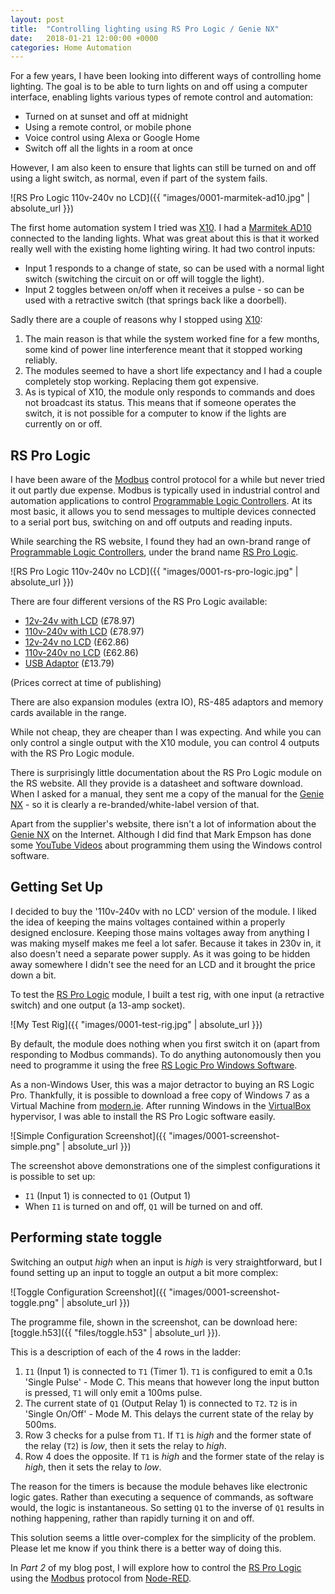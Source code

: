 ```yaml
---
layout: post
title:  "Controlling lighting using RS Pro Logic / Genie NX"
date:   2018-01-21 12:00:00 +0000
categories: Home Automation
---
```


For a few years, I have been looking into different ways of controlling home lighting. The goal is to be able to turn lights on and off using a computer interface, enabling lights various types of remote control and automation:
* Turned on at sunset and off at midnight
* Using a remote control, or mobile phone
* Voice control using Alexa or Google Home
* Switch off all the lights in a room at once

However, I am also keen to ensure that lights can still be turned on and off using a light switch, as normal, even if part of the system fails.

![RS Pro Logic 110v-240v no LCD]({{ "images/0001-marmitek-ad10.jpg" | absolute_url }})

The first home automation system I tried was [X10]. I had a [Marmitek AD10] connected to the landing lights. What was great about this is that it worked really well with the existing home lighting wiring. It had two control inputs:

- Input 1 responds to a change of state, so can be used with a normal light
  switch (switching the circuit on or off will toggle the light).
- Input 2 toggles between on/off when it receives a pulse - so can be used
  with a retractive switch (that springs back like a doorbell).

Sadly there are a couple of reasons why I stopped using [X10]:
1. The main reason is that while the system worked fine for a few months, some
   kind of power line interference meant that it stopped working reliably.
2. The modules seemed to have a short life expectancy and I had a couple
   completely stop working. Replacing them got expensive.
3. As is typical of X10, the module only responds to commands and does not
   broadcast its status. This means that if someone operates the switch, it is
   not possible for a computer to know if the lights are currently on or off.


RS Pro Logic
------------

I have been aware of the [Modbus] control protocol for a while but never tried it out partly due expense. Modbus is typically used in industrial control and automation applications to control [Programmable Logic Controllers]. At its most basic, it allows you to send messages to multiple devices connected to a serial port bus, switching on and off outputs and reading inputs.

While searching the RS website, I found they had an own-brand range of [Programmable Logic Controllers], under the brand name [RS Pro Logic].

![RS Pro Logic 110v-240v no LCD]({{ "images/0001-rs-pro-logic.jpg" | absolute_url }})

There are four different versions of the RS Pro Logic available:

* [12v-24v with LCD](https://uk.rs-online.com/web/p/logic-modules/9176370/) (£78.97)
* [110v-240v with LCD](https://uk.rs-online.com/web/p/logic-modules/9176370/) (£78.97)
* [12v-24v no LCD](https://uk.rs-online.com/web/p/logic-modules/9176377/) (£62.86)
* [110v-240v no LCD](https://uk.rs-online.com/web/p/logic-modules/9176373/) (£62.86)
* [USB Adaptor](https://uk.rs-online.com/web/p/plc-accessories/9176395/) (£13.79)

(Prices correct at time of publishing)

There are also expansion modules (extra IO), RS-485 adaptors and memory cards available in the range.

While not cheap, they are cheaper than I was expecting. And while you can only control a single output with the X10 module, you can control 4 outputs with the RS Pro Logic module.

There is surprisingly little documentation about the RS Pro Logic module on the RS website. All they provide is a datasheet and software download. When I asked for a manual, they sent me a copy of the manual for the [Genie NX] - so it is clearly a re-branded/white-label version of that.

Apart from the supplier's website, there isn't a lot of information about the [Genie NX] on the Internet. Although I did find that Mark Empson has done some [YouTube Videos](http://www.smart-relay.co.nz/g-soft%20programming.php) about programming them using the Windows control software.


Getting Set Up
--------------

I decided to buy the '110v-240v with no LCD' version of the module. I liked the idea of keeping the mains voltages contained within a properly designed enclosure. Keeping those mains voltages away from anything I was making myself  makes me feel a lot safer. Because it takes in 230v in, it also doesn't need a separate power supply. As it was going to be hidden away somewhere I didn't see the need for an LCD and it brought the price down a bit.

To test the [RS Pro Logic] module, I built a test rig, with one input (a retractive switch) and one output (a 13-amp socket).

![My Test Rig]({{ "images/0001-test-rig.jpg" | absolute_url }})

By default, the module does nothing when you first switch it on (apart from responding to Modbus commands). To do anything autonomously then you need to programme it using the free [RS Logic Pro Windows Software]. 

As a non-Windows User, this was a major detractor to buying an RS Logic Pro. Thankfully, it is possible to download a free copy of Windows 7 as a Virtual Machine from [modern.ie]. After running Windows in the [VirtualBox] hypervisor, I was able to install the RS Pro Logic software easily.

![Simple Configuration Screenshot]({{ "images/0001-screenshot-simple.png" | absolute_url }})

The screenshot above demonstrations one of the simplest configurations it is possible to set up:
- `I1` (Input 1) is connected to `Q1` (Output 1)
- When `I1` is turned on and off, `Q1` will be turned on and off.


Performing state toggle
-----------------------

Switching an output *high* when an input is *high* is very straightforward, but I found setting up an input to toggle an output a bit more complex:

![Toggle Configuration Screenshot]({{ "images/0001-screenshot-toggle.png" | absolute_url }})

The programme file, shown in the screenshot, can be download here:
[toggle.h53]({{ "files/toggle.h53" | absolute_url }}).

This is a description of each of the 4 rows in the ladder:

1. `I1` (Input 1) is connected to `T1` (Timer 1). `T1` is configured to emit a
   0.1s 'Single Pulse' - Mode C. This means that however long the input button 
   is pressed, `T1` will only emit a 100ms pulse.
2. The current state of `Q1` (Output Relay 1) is connected to `T2`. 
   `T2` is in 'Single On/Off' - Mode M. This delays the current state of the 
   relay by 500ms.
3. Row 3 checks for a pulse from `T1`. If `T1` is *high* and the former state
   of the relay (`T2`) is *low*, then it sets the relay to *high*.
4. Row 4 does the opposite. If `T1` is *high* and the former state of
   the relay is *high*, then it sets the relay to *low*.

The reason for the timers is because the module behaves like electronic logic gates. Rather than executing a sequence of commands, as software would, the logic is instantaneous. So setting `Q1` to the inverse of `Q1` results in nothing happening, rather than rapidly turning it on and off.

This solution seems a little over-complex for the simplicity of the problem. Please let me know if you think there is a better way of doing this.




In _Part 2_ of my blog post, I will explore how to control the [RS Pro Logic] using the [Modbus] protocol from [Node-RED].


[Genie NX]: http://gicindia.com/products/logic-controllers.html
[Marmitek AD10]: https://www.uk-automation.co.uk/marmitek-x10-din-rail-switch/
[Modbus]: https://en.wikipedia.org/wiki/Modbus
[modern.ie]: http://modern.ie/
[Node-RED]: https://nodered.org/
[Programmable Logic Controllers]: https://en.wikipedia.org/wiki/Programmable_logic_controller
[RS Logic Pro Windows Software]: http://download.designspark.info/RS_Logic_Module.zip
[RS Pro Logic]: https://uk.rs-online.com/web/generalDisplay.html?id=footer1/release/160712_rs_pro_logic_controllers_uk
[VirtualBox]: https://www.virtualbox.org/
[X10]: https://en.wikipedia.org/wiki/X10_(industry_standard)
